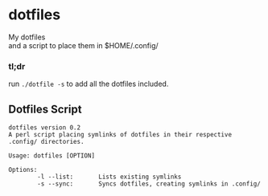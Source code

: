 # dotfiles
My dotfiles  
and a script to place them in $HOME/.config/

### tl;dr
run `./dotfile -s` to add all the dotfiles included.

## Dotfiles Script

```
dotfiles version 0.2
A perl script placing symlinks of dotfiles in their respective .config/ directories.

Usage: dotfiles [OPTION]

Options:
        -l --list:       Lists existing symlinks
        -s --sync:       Syncs dotfiles, creating symlinks in .config/
```




